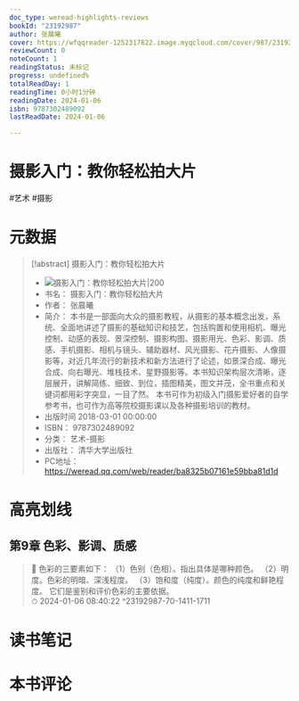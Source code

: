 ```yaml
---
doc_type: weread-highlights-reviews
bookId: "23192987"
author: 张晨曦
cover: https://wfqqreader-1252317822.image.myqcloud.com/cover/987/23192987/t7_23192987.jpg
reviewCount: 0
noteCount: 1
readingStatus: 未标记
progress: undefined%
totalReadDay: 1
readingTime: 0小时1分钟
readingDate: 2024-01-06
isbn: 9787302489092
lastReadDate: 2024-01-06

---
```


# 摄影入门：教你轻松拍大片


#艺术 #摄影

# 元数据
> [!abstract] 摄影入门：教你轻松拍大片
> - ![ 摄影入门：教你轻松拍大片|200](https://wfqqreader-1252317822.image.myqcloud.com/cover/987/23192987/t7_23192987.jpg)
> - 书名： 摄影入门：教你轻松拍大片
> - 作者： 张晨曦
> - 简介： 本书是一部面向大众的摄影教程，从摄影的基本概念出发，系统、全面地讲述了摄影的基础知识和技艺，包括购置和使用相机、曝光控制、动感的表现、景深控制、摄影构图、摄影用光、色彩、影调、质感、手机摄影、相机与镜头、辅助器材、风光摄影、花卉摄影、人像摄影等，对近几年流行的新技术和新方法进行了论述，如景深合成、曝光合成、向右曝光、堆栈技术、星野摄影等。本书知识架构层次清晰，逐层展开，讲解简练、细致、到位，插图精美，图文并茂，全书重点和关键词都用彩字突显，一目了然。 本书可作为初级入门摄影爱好者的自学参考书，也可作为高等院校摄影课以及各种摄影培训的教材。
> - 出版时间 2018-03-01 00:00:00
> - ISBN： 9787302489092
> - 分类： 艺术-摄影
> - 出版社： 清华大学出版社
> - PC地址：https://weread.qq.com/web/reader/ba8325b07161e59bba81d1d

# 高亮划线


## 第9章 色彩、影调、质感

> 📌 色彩的三要素如下：
（1）色别（色相）。指出具体是哪种颜色。
（2）明度。色彩的明暗、深浅程度。
（3）饱和度（纯度）。颜色的纯度和鲜艳程度。
它们是鉴别和评价色彩的主要依据。  
> ⏱ 2024-01-06 08:40:22 ^23192987-70-1411-1711



# 读书笔记




# 本书评论

